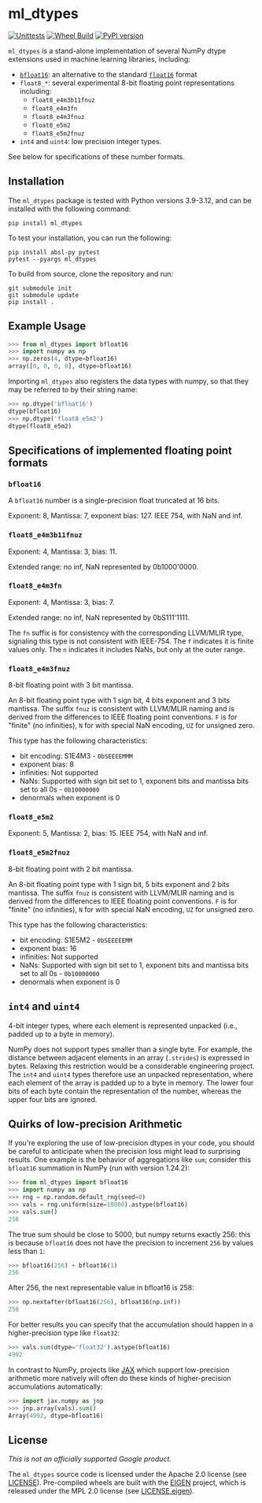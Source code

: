 # ml_dtypes

[![Unittests](https://github.com/jax-ml/ml_dtypes/actions/workflows/test.yml/badge.svg)](https://github.com/jax-ml/ml_dtypes/actions/workflows/test.yml)
[![Wheel Build](https://github.com/jax-ml/ml_dtypes/actions/workflows/wheels.yml/badge.svg)](https://github.com/jax-ml/ml_dtypes/actions/workflows/wheels.yml)
[![PyPI version](https://badge.fury.io/py/ml_dtypes.svg)](https://badge.fury.io/py/ml_dtypes)

`ml_dtypes` is a stand-alone implementation of several NumPy dtype extensions used in machine learning libraries, including:

- [`bfloat16`](https://en.wikipedia.org/wiki/Bfloat16_floating-point_format):
  an alternative to the standard [`float16`](https://en.wikipedia.org/wiki/Half-precision_floating-point_format) format
- `float8_*`: several experimental 8-bit floating point representations
  including:
  * `float8_e4m3b11fnuz`
  * `float8_e4m3fn`
  * `float8_e4m3fnuz`
  * `float8_e5m2`
  * `float8_e5m2fnuz`
- `int4` and `uint4`: low precision integer types.

See below for specifications of these number formats.

## Installation

The `ml_dtypes` package is tested with Python versions 3.9-3.12, and can be installed
with the following command:
```
pip install ml_dtypes
```
To test your installation, you can run the following:
```
pip install absl-py pytest
pytest --pyargs ml_dtypes
```
To build from source, clone the repository and run:
```
git submodule init
git submodule update
pip install .
```

## Example Usage

```python
>>> from ml_dtypes import bfloat16
>>> import numpy as np
>>> np.zeros(4, dtype=bfloat16)
array([0, 0, 0, 0], dtype=bfloat16)
```
Importing `ml_dtypes` also registers the data types with numpy, so that they may
be referred to by their string name:

```python
>>> np.dtype('bfloat16')
dtype(bfloat16)
>>> np.dtype('float8_e5m2')
dtype(float8_e5m2)
```

## Specifications of implemented floating point formats

### `bfloat16`

A `bfloat16` number is a single-precision float truncated at 16 bits.

Exponent: 8, Mantissa: 7, exponent bias: 127. IEEE 754, with NaN and inf.

### `float8_e4m3b11fnuz`

Exponent: 4, Mantissa: 3, bias: 11.

Extended range: no inf, NaN represented by 0b1000'0000.

### `float8_e4m3fn`

Exponent: 4, Mantissa: 3, bias: 7.

Extended range: no inf, NaN represented by 0bS111'1111.

The `fn` suffix is for consistency with the corresponding LLVM/MLIR type, signaling this type is not consistent with IEEE-754.  The `f` indicates it is finite values only. The `n` indicates it includes NaNs, but only at the outer range.

### `float8_e4m3fnuz`

8-bit floating point with 3 bit mantissa.

An 8-bit floating point type with 1 sign bit, 4 bits exponent and 3 bits mantissa. The suffix `fnuz` is consistent with LLVM/MLIR naming and is derived from the differences to IEEE floating point conventions. `F` is for "finite" (no infinities), `N` for with special NaN encoding, `UZ` for unsigned zero.

This type has the following characteristics:
 * bit encoding: S1E4M3 - `0bSEEEEMMM`
 * exponent bias: 8
 * infinities: Not supported
 * NaNs: Supported with sign bit set to 1, exponent bits and mantissa bits set to all 0s - `0b10000000`
 * denormals when exponent is 0

### `float8_e5m2`

Exponent: 5, Mantissa: 2, bias: 15. IEEE 754, with NaN and inf.

### `float8_e5m2fnuz`

8-bit floating point with 2 bit mantissa.

An 8-bit floating point type with 1 sign bit, 5 bits exponent and 2 bits mantissa. The suffix `fnuz` is consistent with LLVM/MLIR naming and is derived from the differences to IEEE floating point conventions. `F` is for "finite" (no infinities), `N` for with special NaN encoding, `UZ` for unsigned zero.

This type has the following characteristics:
 * bit encoding: S1E5M2 - `0bSEEEEEMM`
 * exponent bias: 16
 * infinities: Not supported
 * NaNs: Supported with sign bit set to 1, exponent bits and mantissa bits set to all 0s - `0b10000000`
 * denormals when exponent is 0

## `int4` and `uint4`

4-bit integer types, where each element is represented unpacked (i.e., padded up
to a byte in memory).

NumPy does not support types smaller than a single byte. For example, the
distance between adjacent elements in an array (`.strides`) is expressed in
bytes. Relaxing this restriction would be a considerable engineering project.
The `int4` and `uint4` types therefore use an unpacked representation, where
each element of the array is padded up to a byte in memory. The lower four bits
of each byte contain the representation of the number, whereas the upper four
bits are ignored.

## Quirks of low-precision Arithmetic

If you're exploring the use of low-precision dtypes in your code, you should be
careful to anticipate when the precision loss might lead to surprising results.
One example is the behavior of aggregations like `sum`; consider this `bfloat16`
summation in NumPy (run with version 1.24.2):

```python
>>> from ml_dtypes import bfloat16
>>> import numpy as np
>>> rng = np.random.default_rng(seed=0)
>>> vals = rng.uniform(size=10000).astype(bfloat16)
>>> vals.sum()
256
```
The true sum should be close to 5000, but numpy returns exactly 256: this is
because `bfloat16` does not have the precision to increment `256` by values less than
`1`:

```python
>>> bfloat16(256) + bfloat16(1)
256
```
After 256, the next representable value in bfloat16 is 258:

```python
>>> np.nextafter(bfloat16(256), bfloat16(np.inf))
258
```
For better results you can specify that the accumulation should happen in a
higher-precision type like `float32`:

```python
>>> vals.sum(dtype='float32').astype(bfloat16)
4992
```
In contrast to NumPy, projects like [JAX](http://jax.readthedocs.io/) which support
low-precision arithmetic more natively will often do these kinds of higher-precision
accumulations automatically:

```python
>>> import jax.numpy as jnp
>>> jnp.array(vals).sum()
Array(4992, dtype=bfloat16)
```

## License

*This is not an officially supported Google product.*

The `ml_dtypes` source code is licensed under the Apache 2.0 license
(see [LICENSE](LICENSE)). Pre-compiled wheels are built with the
[EIGEN](https://eigen.tuxfamily.org/) project, which is released under the
MPL 2.0 license (see [LICENSE.eigen](LICENSE.eigen)).
